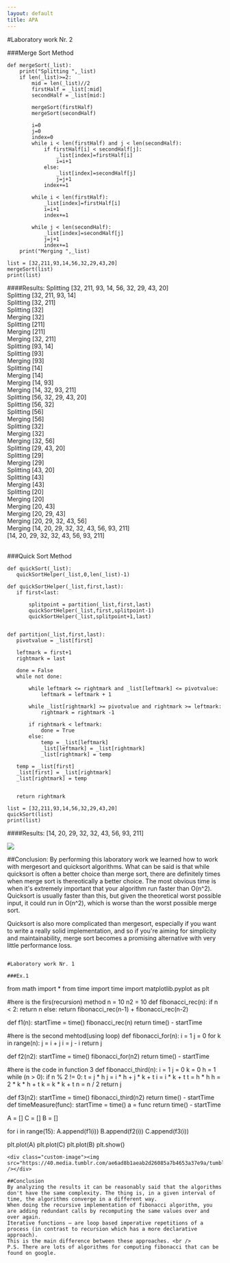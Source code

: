 ```yaml
---
layout: default
title: APA
---
```


#Laboratory work Nr. 2

###Merge Sort Method
```
def mergeSort(_list):
    print("Splitting ",_list)
    if len(_list)>=2:
        mid = len(_list)//2
        firstHalf = _list[:mid]
        secondHalf = _list[mid:]

        mergeSort(firstHalf)
        mergeSort(secondHalf)

        i=0
        j=0
        index=0
        while i < len(firstHalf) and j < len(secondHalf):
            if firstHalf[i] < secondHalf[j]:
                _list[index]=firstHalf[i]
                i=i+1
            else:
                _list[index]=secondHalf[j]
                j=j+1
            index+=1

        while i < len(firstHalf):
            _list[index]=firstHalf[i]
            i=i+1
            index+=1

        while j < len(secondHalf):
            _list[index]=secondHalf[j]
            j=j+1
            index+=1
    print("Merging ",_list)

list = [32,211,93,14,56,32,29,43,20]
mergeSort(list)
print(list)

```

####Results:
Splitting  [32, 211, 93, 14, 56, 32, 29, 43, 20]<br/>
Splitting  [32, 211, 93, 14]<br/>
Splitting  [32, 211]<br/>
Splitting  [32]<br/>
Merging  [32]<br/>
Splitting  [211]<br/>
Merging  [211]<br/>
Merging  [32, 211]<br/>
Splitting  [93, 14]<br/>
Splitting  [93]<br/>
Merging  [93]<br/>
Splitting  [14]<br/>
Merging  [14]<br/>
Merging  [14, 93]<br/>
Merging  [14, 32, 93, 211]<br/>
Splitting  [56, 32, 29, 43, 20]<br/>
Splitting  [56, 32]<br/>
Splitting  [56]<br/>
Merging  [56]<br/>
Splitting  [32]<br/>
Merging  [32]<br/>
Merging  [32, 56]<br/>
Splitting  [29, 43, 20]<br/>
Splitting  [29]<br/>
Merging  [29]<br/>
Splitting  [43, 20]<br/>
Splitting  [43]<br/>
Merging  [43]<br/>
Splitting  [20]<br/>
Merging  [20]<br/>
Merging  [20, 43]<br/>
Merging  [20, 29, 43]<br/>
Merging  [20, 29, 32, 43, 56]<br/>
Merging  [14, 20, 29, 32, 32, 43, 56, 93, 211]<br/>
[14, 20, 29, 32, 32, 43, 56, 93, 211]<br/><br/>

###Quick Sort Method
```
def quickSort(_list):
   quickSortHelper(_list,0,len(_list)-1)

def quickSortHelper(_list,first,last):
   if first<last:

       splitpoint = partition(_list,first,last)
       quickSortHelper(_list,first,splitpoint-1)
       quickSortHelper(_list,splitpoint+1,last)


def partition(_list,first,last):
   pivotvalue = _list[first]

   leftmark = first+1
   rightmark = last

   done = False
   while not done:

       while leftmark <= rightmark and _list[leftmark] <= pivotvalue:
           leftmark = leftmark + 1

       while _list[rightmark] >= pivotvalue and rightmark >= leftmark:
           rightmark = rightmark -1

       if rightmark < leftmark:
           done = True
       else:
           temp = _list[leftmark]
           _list[leftmark] = _list[rightmark]
           _list[rightmark] = temp

   temp = _list[first]
   _list[first] = _list[rightmark]
   _list[rightmark] = temp


   return rightmark

list = [32,211,93,14,56,32,29,43,20]
quickSort(list)
print(list)

```

####Results:
[14, 20, 29, 32, 32, 43, 56, 93, 211]<br/>

<div class="custom-image"><img src="http://www.csee.umbc.edu/~chang/cs202.s98/lectures/lec06/mvq.gif" /></div>

##Conclusion:
By performing this laboratory work we learned how to work with mergesort and quicksort algorithms. What can be said is that while quicksort is often a better choice than merge sort, there are definitely times when merge sort is thereotically a better choice. The most obvious time is when it's extremely important that your algorithm run faster than O(n^2). Quicksort is usually faster than this, but given the theoretical worst possible input, it could run in O(n^2), which is worse than the worst possible merge sort.

Quicksort is also more complicated than mergesort, especially if you want to write a really solid implementation, and so if you're aiming for simplicity and maintainability, merge sort becomes a promising alternative with very little performance loss.

```

#Laboratory work Nr. 1

###Ex.1
```
from math import *
from time import time
import matplotlib.pyplot as plt

#here is the firs(recursion) method
n = 10
n2 = 10
def fibonacci_rec(n):
    if n < 2:
        return n
    else:
        return fibonacci_rec(n-1) + fibonacci_rec(n-2)

def f1(n):
    startTime = time()
    fibonacci_rec(n)
    return time() - startTime

#here is the second mehtod(using loop)
def fibonacci_for(n):
    i = 1
    j = 0
    for k in range(n):
        j = i + j
        i = j - i
    return j

def f2(n2):
    startTime = time()
    fibonacci_for(n2)
    return time() - startTime

#here is the code in function 3
def fibonacci_third(n):
    i = 1
    j = 0
    k = 0
    h = 1
    while (n > 0):
        if n % 2 != 0:
            t = j * h
            j = i * h + j * k + t
            i = i * k + t
        t = h * h
        h = 2 * k * h + t
        k = k * k + t
        n = n / 2
    return j

def f3(n2):
    startTime = time()
    fibonacci_third(n2)
    return time() - startTime
def timeMeasure(func):
    startTime = time()
    a = func
    return time() - startTime

A = []
C = []
B = []

for i in range(15):
    A.append(f1(i))
    B.append(f2(i))
    C.append(f3(i))


plt.plot(A)
plt.plot(C)
plt.plot(B)
plt.show()

```
<div class="custom-image"><img src="https://40.media.tumblr.com/ae6ad8b1aeab2d26085a7b4653a37e9a/tumblr_nw6dys7zk31udztn8o1_540.png" /></div>

##Conclusion
By analyzing the results it can be reasonably said that the algorithms don't have the same complexity. The thing is, in a given interval of time, the algorithms converge in a different way. 
When doing the recursive implementation of fibonacci algorithm, you are adding redundant calls by recomputing the same values over and over again. 
Iterative functions – are loop based imperative repetitions of a process (in contrast to recursion which has a more declarative approach).
This is the main difference between these approaches. <br />
P.S. There are lots of algorithms for computing fibonacci that can be found on google.

